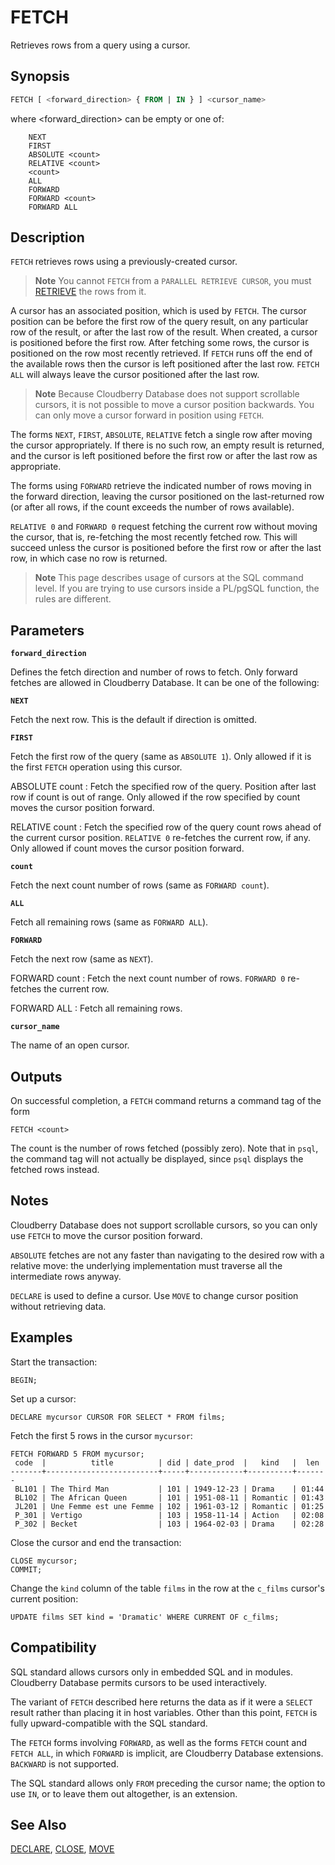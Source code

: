 # FETCH

Retrieves rows from a query using a cursor.

## Synopsis

```sql
FETCH [ <forward_direction> { FROM | IN } ] <cursor_name>
```

where <forward_direction> can be empty or one of:

```
    NEXT
    FIRST
    ABSOLUTE <count>
    RELATIVE <count>
    <count>
    ALL
    FORWARD
    FORWARD <count>
    FORWARD ALL
```

## Description

`FETCH` retrieves rows using a previously-created cursor.

> **Note** You cannot `FETCH` from a `PARALLEL RETRIEVE CURSOR`, you must [RETRIEVE](/docs/sql-statements/sql-statement-retrieve.md) the rows from it.

A cursor has an associated position, which is used by `FETCH`. The cursor position can be before the first row of the query result, on any particular row of the result, or after the last row of the result. When created, a cursor is positioned before the first row. After fetching some rows, the cursor is positioned on the row most recently retrieved. If `FETCH` runs off the end of the available rows then the cursor is left positioned after the last row. `FETCH ALL` will always leave the cursor positioned after the last row.

> **Note**
> Because Cloudberry Database does not support scrollable cursors, it is not possible to move a cursor position backwards. You can only move a cursor forward in position using `FETCH`.

The forms `NEXT`, `FIRST`, `ABSOLUTE`, `RELATIVE` fetch a single row after moving the cursor appropriately. If there is no such row, an empty result is returned, and the cursor is left positioned before the first row or after the last row as appropriate.

The forms using `FORWARD` retrieve the indicated number of rows moving in the forward direction, leaving the cursor positioned on the last-returned row (or after all rows, if the count exceeds the number of rows available).

`RELATIVE 0` and `FORWARD 0` request fetching the current row without moving the cursor, that is, re-fetching the most recently fetched row. This will succeed unless the cursor is positioned before the first row or after the last row, in which case no row is returned.

> **Note**
> This page describes usage of cursors at the SQL command level. If you are trying to use cursors inside a PL/pgSQL function, the rules are different.

## Parameters

**`forward_direction`**

Defines the fetch direction and number of rows to fetch. Only forward fetches are allowed in Cloudberry Database. It can be one of the following:

**`NEXT`**

Fetch the next row. This is the default if direction is omitted.

**`FIRST`**

Fetch the first row of the query (same as `ABSOLUTE 1`). Only allowed if it is the first `FETCH` operation using this cursor.

ABSOLUTE count
:   Fetch the specified row of the query. Position after last row if count is out of range. Only allowed if the row specified by count moves the cursor position forward.

RELATIVE count
:   Fetch the specified row of the query count rows ahead of the current cursor position. `RELATIVE 0` re-fetches the current row, if any. Only allowed if count moves the cursor position forward.

**`count`**

Fetch the next count number of rows (same as `FORWARD count`).

**`ALL`**

Fetch all remaining rows (same as `FORWARD ALL`).

**`FORWARD`**

Fetch the next row (same as `NEXT`).

FORWARD count
:   Fetch the next count number of rows. `FORWARD 0` re-fetches the current row.

FORWARD ALL
:   Fetch all remaining rows.

**`cursor_name`**

The name of an open cursor.

## Outputs

On successful completion, a `FETCH` command returns a command tag of the form

```
FETCH <count>
```

The count is the number of rows fetched (possibly zero). Note that in `psql`, the command tag will not actually be displayed, since `psql` displays the fetched rows instead.

## Notes

Cloudberry Database does not support scrollable cursors, so you can only use `FETCH` to move the cursor position forward.

`ABSOLUTE` fetches are not any faster than navigating to the desired row with a relative move: the underlying implementation must traverse all the intermediate rows anyway.

`DECLARE` is used to define a cursor. Use `MOVE` to change cursor position without retrieving data.

## Examples

Start the transaction:

```
BEGIN;
```

Set up a cursor:

```
DECLARE mycursor CURSOR FOR SELECT * FROM films;
```

Fetch the first 5 rows in the cursor `mycursor`:

```
FETCH FORWARD 5 FROM mycursor;
 code  |          title          | did | date_prod  |   kind   |  len
-------+-------------------------+-----+------------+----------+-------
 BL101 | The Third Man           | 101 | 1949-12-23 | Drama    | 01:44
 BL102 | The African Queen       | 101 | 1951-08-11 | Romantic | 01:43
 JL201 | Une Femme est une Femme | 102 | 1961-03-12 | Romantic | 01:25
 P_301 | Vertigo                 | 103 | 1958-11-14 | Action   | 02:08
 P_302 | Becket                  | 103 | 1964-02-03 | Drama    | 02:28
```

Close the cursor and end the transaction:

```
CLOSE mycursor;
COMMIT;
```

Change the `kind` column of the table `films` in the row at the `c_films` cursor's current position:

```
UPDATE films SET kind = 'Dramatic' WHERE CURRENT OF c_films;
```

## Compatibility

SQL standard allows cursors only in embedded SQL and in modules. Cloudberry Database permits cursors to be used interactively.

The variant of `FETCH` described here returns the data as if it were a `SELECT` result rather than placing it in host variables. Other than this point, `FETCH` is fully upward-compatible with the SQL standard.

The `FETCH` forms involving `FORWARD`, as well as the forms `FETCH` count and `FETCH ALL`, in which `FORWARD` is implicit, are Cloudberry Database extensions. `BACKWARD` is not supported.

The SQL standard allows only `FROM` preceding the cursor name; the option to use `IN`, or to leave them out altogether, is an extension.

## See Also

[DECLARE](/docs/sql-statements/sql-statement-declare.md), [CLOSE](/docs/sql-statements/sql-statement-close.md), [MOVE](/docs/sql-statements/sql-statement-move.md)



